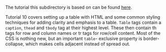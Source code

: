 The tutorial this subdirectory is based on can be found [here](https://www.digitalocean.com/community/tutorials/how-to-style-a-table-with-css).

Tutorial 10 covers setting up a table with HTML and some common styling techniques for adding clarity and emphasis to a table. `Table` tags contain a `caption`, `thead` and `tbody` tag at their highest level. These then contain th tags for row and column names or tr tags for row/cell content. Most of the CSS is nothing new, but an important `table`- exclusive property is border-collapse, which makes cells adjacent instead of spread out.